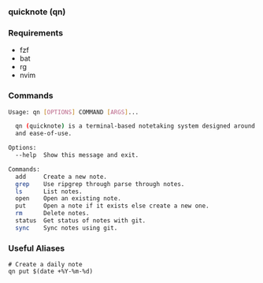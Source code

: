 ### quicknote (qn)


### Requirements
* fzf
* bat
* rg
* nvim


### Commands
```bash
Usage: qn [OPTIONS] COMMAND [ARGS]...

  qn (quicknote) is a terminal-based notetaking system designed around speed
  and ease-of-use.

Options:
  --help  Show this message and exit.

Commands:
  add     Create a new note.
  grep    Use ripgrep through parse through notes.
  ls      List notes.
  open    Open an existing note.
  put     Open a note if it exists else create a new one.
  rm      Delete notes.
  status  Get status of notes with git.
  sync    Sync notes using git.
```


### Useful Aliases
```
# Create a daily note
qn put $(date +%Y-%m-%d)
```
